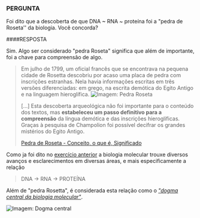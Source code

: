 ### PERGUNTA

Foi dito que a descoberta de que DNA ~ RNA ~ proteína foi a "pedra de Roseta'' da biologia. Você concorda?

####RESPOSTA

Sim. Algo ser considerado "pedra Roseta" significa que além de importante, foi a chave para compreensão de algo.

> Em julho de 1799, um oficial francês que se encontrava na pequena cidade de Rosetta descobriu por acaso uma placa de pedra com inscrições estranhas. Nela havia informações escritas em três versões diferenciadas: em grego, na escrita demótica do Egito Antigo e na linguagem hieroglífica.
> ![Imagem: Pedra Roseta](https://cdn-images-1.medium.com/max/724/1*_1c36tBdSygOe-IgeiR8Wg.jpeg)
>
> [...] Esta descoberta arqueológica não foi importante para o conteúdo dos textos, mas **estabeleceu um passo definitivo para a compreensão** da língua demótica e das inscrições hieroglíficas. Graças à pesquisa de Champolion foi possível decifrar os grandes mistérios do Egito Antigo.
>
> [Pedra de Roseta - Conceito, o que é, Significado](https://conceitos.com/pedra-roseta/)

Como ja foi dito no [exercício anterior](https://github.com/Darlley/ExerciciosLivros/blob/master/bioqu%C3%ADmica/introducaogenetica1/capituloum/ex13.md) a biologia molecular trouxe diversos avanços e esclarecimentos em diversas áreas, e mais especificamente a relação 

> DNA → RNA → PROTEÍNA

Além de "pedra Rosetta", é considerada esta relação como o *["dogma central da biologia molecular"](https://pt.wikipedia.org/wiki/Dogma_central_da_biologia_molecular)*.

![Imagem: Dogma central](https://imgix.albert.io/user-assets/racheltaub/dc208d61-f5ca-4ebb-b0a0-68b8013911fb-1024px-How_proteins_are_made_NSF.jpg?ixjsv=2.2.4&w=0.6)
